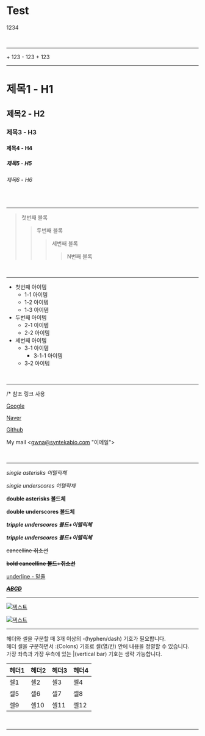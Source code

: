 # Test

1234

  <br>
  <hr>
+ 123
    - 123
        + 123   
  <br>
  <hr>

 # 제목1 - H1
  ## 제목2 - H2
  ### 제목3 - H3
  #### 제목4 - H4
  ##### 제목5 - H5
  ###### 제목6 - H6
  <br>
  <hr>

> 첫번째 블록
>> 두번째 블록
>>> 세번째 블록
>>>>N번째 블록

  <br>
  <hr>

 + 첫번째 아이템
      - 1-1 아이템
      - 1-2 아이템
      - 1-3 아이템
  + 두번째 아이템
      * 2-1 아이템
      * 2-2 아이템
  + 세번째 아이템
      + 3-1 아이템
          + 3-1-1 아이템
      + 3-2 아이템

  <br>
  <hr>
  /* 참조 링크 사용 

[Google](http://www.google.com "구글")
 
[Naver](http://www.naver.com "네이버")
 
[Github](http://www.github.com "깃허브")

My mail <gwna@syntekabio.com "이메일">

  <br>
  <hr>

 *single asterisks 이텔릭체*

  _single underscores 이텔릭체_

  **double asterisks 볼드체**

  __double underscores 볼드체__
  
  ***tripple underscores 볼드+이텔릭체***

  ___tripple underscores 볼드+이텔릭체___

  ~~cancelline 취소선~~

  **~~bold cancelline 볼드+취소선~~**

  <u>underline - 밑줄</u>

  <u>***~~ABCD~~***</u>
    <br>
    <hr>

[ ![텍스트](이미지URL) ]( 링크URL )
 
[![텍스트](https://t1.daumcdn.net/cfile/tistory/2444873B57E257821F)](https://unity3d.com/kr)
  <br>
  <hr>

헤더와 셀을 구분할 때 3개 이상의 -(hyphen/dash) 기호가 필요합니다.<br>
헤더 셀을 구분하면서 :(Colons) 기호로 셀(열/칸) 안에 내용을 정렬할 수 있습니다.<br>
가장 좌측과 가장 우측에 있는 |(vertical bar) 기호는 생략 가능합니다.

헤더1|헤더2|헤더3|헤더4
---|---|---|---
셀1|셀2|셀3|셀4
셀5|셀6|셀7|셀8
셀9|셀10|셀11|셀12

 <br>
 <hr>